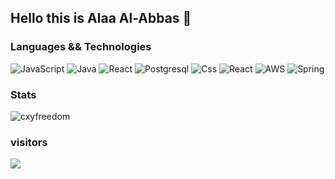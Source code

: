 ## Hello this is Alaa Al-Abbas  :wave:





### Languages && Technologies

![JavaScript](https://img.shields.io/badge/-JavaScript-000?&logo=JavaScript)
![Java](https://img.shields.io/badge/-Java-000?&logo=Java&logoColor=007396)
![React](https://img.shields.io/badge/-react-000?&logo=React)
![Postgresql](https://img.shields.io/badge/-postgresql-000?&logo=Postgresql)
![Css](https://img.shields.io/badge/-css-000?&logo=Css)
![React](https://img.shields.io/badge/-React-000?&logo=React)
![AWS](https://img.shields.io/badge/-AWS-000?&logo=Amazon-AWS&logoColor=F90)
![Spring](https://img.shields.io/badge/-Spring-000?&logo=Spring)

### Stats

<p><img src="https://github-readme-stats.vercel.app/api?username=alaa281997&show_icons=true&theme=dracula" alt="cxyfreedom" /></p>


### visitors
<img src="https://visitor-badge.glitch.me/badge?page_id=alaa281997"/>
